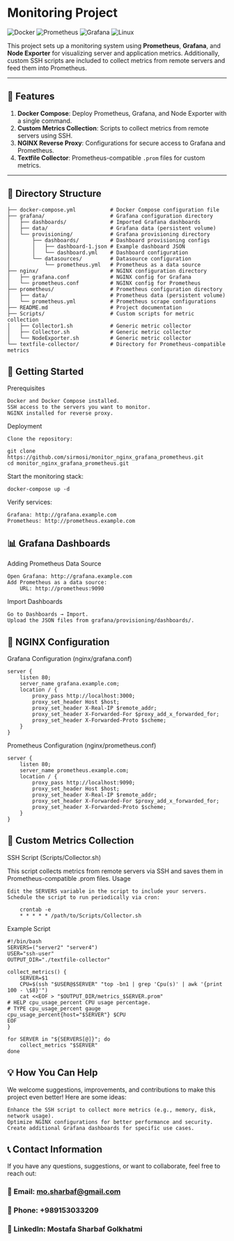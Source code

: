 # Monitoring Project

![Docker](https://img.shields.io/badge/Docker-Compose-blue?style=flat&logo=docker)
![Prometheus](https://img.shields.io/badge/Prometheus-Monitoring-orange?style=flat&logo=prometheus)
![Grafana](https://img.shields.io/badge/Grafana-Dashboard-blue?style=flat&logo=grafana)
![Linux](https://img.shields.io/badge/Linux-Shell_Script-green?style=flat&logo=linux)

This project sets up a monitoring system using **Prometheus**, **Grafana**, and **Node Exporter** for visualizing server and application metrics. Additionally, custom SSH scripts are included to collect metrics from remote servers and feed them into Prometheus.

---

## 📜 **Features**
1. **Docker Compose**: Deploy Prometheus, Grafana, and Node Exporter with a single command.
2. **Custom Metrics Collection**: Scripts to collect metrics from remote servers using SSH.
3. **NGINX Reverse Proxy**: Configurations for secure access to Grafana and Prometheus.
4. **Textfile Collector**: Prometheus-compatible `.prom` files for custom metrics.

---

## 📂 **Directory Structure**
```plaintext
├── docker-compose.yml           # Docker Compose configuration file
├── grafana/                     # Grafana configuration directory
│   ├── dashboards/              # Imported Grafana dashboards
│   ├── data/                    # Grafana data (persistent volume)
│   └── provisioning/            # Grafana provisioning directory
│       ├── dashboards/          # Dashboard provisioning configs
│       │   ├── dashboard-1.json # Example dashboard JSON
│       │   └── dashboard.yml    # Dashboard configuration
│       └── datasources/         # Datasource configuration
│           └── prometheus.yml   # Prometheus as a data source
├── nginx/                       # NGINX configuration directory
│   ├── grafana.conf             # NGINX config for Grafana
│   └── prometheus.conf          # NGINX config for Prometheus
├── prometheus/                  # Prometheus configuration directory
│   ├── data/                    # Prometheus data (persistent volume)
│   └── prometheus.yml           # Prometheus scrape configurations
├── README.md                    # Project documentation
├── Scripts/                     # Custom scripts for metric collection
│   ├── Collector1.sh            # Generic metric collector
│   ├── Collector.sh             # Generic metric collector
│   └── NodeExporter.sh          # Generic metric collector
└── textfile-collector/          # Directory for Prometheus-compatible metrics
```

## 🚀 **Getting Started**
Prerequisites

    Docker and Docker Compose installed.
    SSH access to the servers you want to monitor.
    NGINX installed for reverse proxy.

Deployment

    Clone the repository:
```
git clone https://github.com/sirmosi/monitor_nginx_grafana_prometheus.git
cd monitor_nginx_grafana_prometheus.git
```
Start the monitoring stack:

```
docker-compose up -d
```
Verify services:

    Grafana: http://grafana.example.com
    Prometheus: http://prometheus.example.com

## 📊 **Grafana Dashboards**
Adding Prometheus Data Source

    Open Grafana: http://grafana.example.com
    Add Prometheus as a data source:
        URL: http://prometheus:9090

Import Dashboards

    Go to Dashboards → Import.
    Upload the JSON files from grafana/provisioning/dashboards/.

## 🔧 **NGINX Configuration**
Grafana Configuration (nginx/grafana.conf)
```
server {
    listen 80;
    server_name grafana.example.com;
    location / {
        proxy_pass http://localhost:3000;
        proxy_set_header Host $host;
        proxy_set_header X-Real-IP $remote_addr;
        proxy_set_header X-Forwarded-For $proxy_add_x_forwarded_for;
        proxy_set_header X-Forwarded-Proto $scheme;
    }
}
```
Prometheus Configuration (nginx/prometheus.conf)
```
server {
    listen 80;
    server_name prometheus.example.com;
    location / {
        proxy_pass http://localhost:9090;
        proxy_set_header Host $host;
        proxy_set_header X-Real-IP $remote_addr;
        proxy_set_header X-Forwarded-For $proxy_add_x_forwarded_for;
        proxy_set_header X-Forwarded-Proto $scheme;
    }
}
```

## 📂 **Custom Metrics Collection**
SSH Script (Scripts/Collector.sh)

This script collects metrics from remote servers via SSH and saves them in Prometheus-compatible .prom files.
Usage

    Edit the SERVERS variable in the script to include your servers.
    Schedule the script to run periodically via cron:
```
    crontab -e
    * * * * * /path/to/Scripts/Collector.sh
```
Example Script
```
#!/bin/bash
SERVERS=("server2" "server4")
USER="ssh-user"
OUTPUT_DIR="./textfile-collector"

collect_metrics() {
    SERVER=$1
    CPU=$(ssh "$USER@$SERVER" "top -bn1 | grep 'Cpu(s)' | awk '{print 100 - \$8}'")
    cat <<EOF > "$OUTPUT_DIR/metrics_$SERVER.prom"
# HELP cpu_usage_percent CPU usage percentage.
# TYPE cpu_usage_percent gauge
cpu_usage_percent{host="$SERVER"} $CPU
EOF
}

for SERVER in "${SERVERS[@]}"; do
    collect_metrics "$SERVER"
done
```
## 💡 **How You Can Help**

We welcome suggestions, improvements, and contributions to make this project even better! Here are some ideas:

    Enhance the SSH script to collect more metrics (e.g., memory, disk, network usage).
    Optimize NGINX configurations for better performance and security.
    Create additional Grafana dashboards for specific use cases.

## 📞 Contact Information

If you have any questions, suggestions, or want to collaborate, feel free to reach out:

 ###   📧 Email: mo.sharbaf@gmail.com
 ###   📱 Phone: +989153033209
 ###   🔗 LinkedIn: Mostafa Sharbaf Golkhatmi
